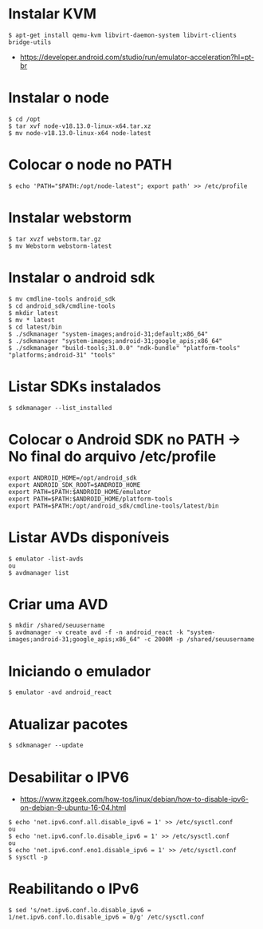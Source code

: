 # Instalar KVM
 ```console
$ apt-get install qemu-kvm libvirt-daemon-system libvirt-clients bridge-utils
 ```
 * https://developer.android.com/studio/run/emulator-acceleration?hl=pt-br

# Instalar o node

```console
$ cd /opt
$ tar xvf node-v18.13.0-linux-x64.tar.xz
$ mv node-v18.13.0-linux-x64 node-latest
```

# Colocar o node no PATH
```console
$ echo 'PATH="$PATH:/opt/node-latest"; export path' >> /etc/profile
```
# Instalar webstorm 
```console
$ tar xvzf webstorm.tar.gz
$ mv Webstorm webstorm-latest
```

# Instalar o android sdk
```console
$ mv cmdline-tools android_sdk
$ cd android_sdk/cmdline-tools
$ mkdir latest
$ mv * latest
$ cd latest/bin
$ ./sdkmanager "system-images;android-31;default;x86_64"
$ ./sdkmanager "system-images;android-31;google_apis;x86_64"
$ ./sdkmanager "build-tools;31.0.0" "ndk-bundle" "platform-tools" "platforms;android-31" "tools"
```
# Listar SDKs instalados

```console
$ sdkmanager --list_installed
```

# Colocar o Android SDK no PATH -> No final do arquivo /etc/profile

```console
export ANDROID_HOME=/opt/android_sdk
export ANDROID_SDK_ROOT=$ANDROID_HOME 
export PATH=$PATH:$ANDROID_HOME/emulator
export PATH=$PATH:$ANDROID_HOME/platform-tools
export PATH=$PATH:/opt/android_sdk/cmdline-tools/latest/bin
```

# Listar AVDs disponíveis

```console
$ emulator -list-avds
ou
$ avdmanager list
```

# Criar uma AVD

```console
$ mkdir /shared/seuusername
$ avdmanager -v create avd -f -n android_react -k "system-images;android-31;google_apis;x86_64" -c 2000M -p /shared/seuusername
```

# Iniciando o emulador

```console
$ emulator -avd android_react
```

# Atualizar pacotes
```console
$ sdkmanager --update
```

# Desabilitar o IPV6
* https://www.itzgeek.com/how-tos/linux/debian/how-to-disable-ipv6-on-debian-9-ubuntu-16-04.html

```console
$ echo 'net.ipv6.conf.all.disable_ipv6 = 1' >> /etc/sysctl.conf
ou
$ echo 'net.ipv6.conf.lo.disable_ipv6 = 1' >> /etc/sysctl.conf
ou 
$ echo 'net.ipv6.conf.eno1.disable_ipv6 = 1' >> /etc/sysctl.conf
$ sysctl -p
```

# Reabilitando o IPv6

```console
$ sed 's/net.ipv6.conf.lo.disable_ipv6 = 1/net.ipv6.conf.lo.disable_ipv6 = 0/g' /etc/sysctl.conf
```